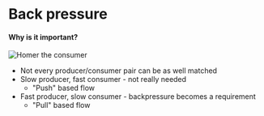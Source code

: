 # Back pressure

#### Why is it important?

![Homer the consumer](/resources/homerconsumer.gif)

- Not every producer/consumer pair can be as well matched
- Slow producer, fast consumer - not really needed
  - "Push" based flow
- Fast producer, slow consumer - backpressure becomes a requirement
  - "Pull" based flow
